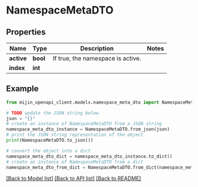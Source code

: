 # NamespaceMetaDTO


## Properties

Name | Type | Description | Notes
------------ | ------------- | ------------- | -------------
**active** | **bool** | If true, the namespace is active. | 
**index** | **int** |  | 

## Example

```python
from mijin_openapi_client.models.namespace_meta_dto import NamespaceMetaDTO

# TODO update the JSON string below
json = "{}"
# create an instance of NamespaceMetaDTO from a JSON string
namespace_meta_dto_instance = NamespaceMetaDTO.from_json(json)
# print the JSON string representation of the object
print(NamespaceMetaDTO.to_json())

# convert the object into a dict
namespace_meta_dto_dict = namespace_meta_dto_instance.to_dict()
# create an instance of NamespaceMetaDTO from a dict
namespace_meta_dto_from_dict = NamespaceMetaDTO.from_dict(namespace_meta_dto_dict)
```
[[Back to Model list]](../README.md#documentation-for-models) [[Back to API list]](../README.md#documentation-for-api-endpoints) [[Back to README]](../README.md)


